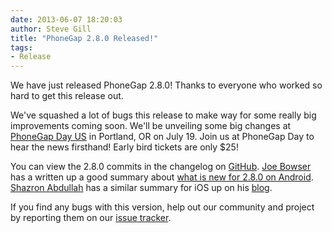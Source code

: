 ```yaml
---
date: 2013-06-07 18:20:03
author: Steve Gill
title: "PhoneGap 2.8.0 Released!"
tags:
- Release
---
```


We have just released PhoneGap 2.8.0! Thanks to everyone who worked so hard to get this release out.

We've squashed a lot of bugs this release to make way for some really big improvements coming soon. We'll be unveiling some big changes at [PhoneGap Day US](http://pgday.phonegap.com/us2013/) in Portland, OR on July 19. Join us at PhoneGap Day to hear the news firsthand! Early bird tickets are only $25! 

You can view the 2.8.0 commits in the changelog on [GitHub](https://github.com/phonegap/phonegap/blob/2.8.0/changelog). [Joe Bowser](https://twitter.com/infil00p) has a written up a good summary about [what is new for 2.8.0 on Android](http://www.infil00p.org/whats-new-for-cordova-2-8-0-on-android/). [Shazron Abdullah](https://twitter.com/shazron) has a similar summary for iOS up on his [blog](http://shazronatadobe.wordpress.com/2013/06/11/whats-new-in-cordova-ios-2-8-0/). 

If you find any bugs with this version, help out our community and project by reporting them on our <a href="https://issues.apache.org/jira/browse/CB">issue tracker</a>.
